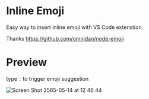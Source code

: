 # Inline Emoji

Easy way to insert inline emoji with VS Code extenstion.

Thanks https://github.com/omnidan/node-emoji

# Preview

type `:` to trigger emoji suggestion

![Screen Shot 2565-05-14 at 12 46 44](https://user-images.githubusercontent.com/10970130/168412606-c4d29553-dbfc-4e5c-9fee-1c344105108b.png)
